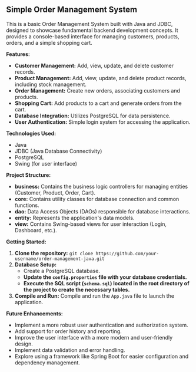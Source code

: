 ## Simple Order Management System

This is a basic Order Management System built with Java and JDBC, designed to showcase fundamental backend development concepts. It provides a console-based interface for managing customers, products, orders, and a simple shopping cart.

**Features:**

* **Customer Management:** Add, view, update, and delete customer records.
* **Product Management:** Add, view, update, and delete product records, including stock management.
* **Order Management:** Create new orders, associating customers and products.
* **Shopping Cart:** Add products to a cart and generate orders from the cart.
* **Database Integration:** Utilizes PostgreSQL for data persistence.
* **User Authentication:** Simple login system for accessing the application.

**Technologies Used:**

* Java
* JDBC (Java Database Connectivity)
* PostgreSQL
* Swing (for user interface)

**Project Structure:**

* **business:** Contains the business logic controllers for managing entities (Customer, Product, Order, Cart).
* **core:** Contains utility classes for database connection and common functions.
* **dao:**  Data Access Objects (DAOs) responsible for database interactions.
* **entity:**  Represents the application's data models.
* **view:**  Contains Swing-based views for user interaction (Login, Dashboard, etc.).

**Getting Started:**

1. **Clone the repository:** `git clone https://github.com/your-username/order-management-java.git`
2. **Database Setup:**
    - Create a PostgreSQL database.
    - **Update the `config.properties` file with your database credentials.**
    - **Execute the SQL script (`schema.sql`) located in the root directory of the project to create the necessary tables.**
3. **Compile and Run:** Compile and run the `App.java` file to launch the application.

**Future Enhancements:**

* Implement a more robust user authentication and authorization system.
* Add support for order history and reporting.
* Improve the user interface with a more modern and user-friendly design.
* Implement data validation and error handling.
* Explore using a framework like Spring Boot for easier configuration and dependency management.
